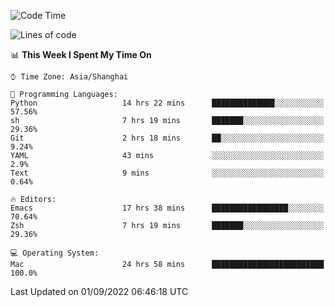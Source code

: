 <!--START_SECTION:waka-->
![Code Time](http://img.shields.io/badge/Code%20Time-839%20hrs%2046%20mins-blue)

![Lines of code](https://img.shields.io/badge/From%20Hello%20World%20I%27ve%20Written-22%20Thousand%20lines%20of%20code-blue)

📊 **This Week I Spent My Time On** 

```text
⌚︎ Time Zone: Asia/Shanghai

💬 Programming Languages: 
Python                   14 hrs 22 mins      ██████████████░░░░░░░░░░░   57.56% 
sh                       7 hrs 19 mins       ███████░░░░░░░░░░░░░░░░░░   29.36% 
Git                      2 hrs 18 mins       ██░░░░░░░░░░░░░░░░░░░░░░░   9.24% 
YAML                     43 mins             ░░░░░░░░░░░░░░░░░░░░░░░░░   2.9% 
Text                     9 mins              ░░░░░░░░░░░░░░░░░░░░░░░░░   0.64%

🔥 Editors: 
Emacs                    17 hrs 38 mins      █████████████████░░░░░░░░   70.64% 
Zsh                      7 hrs 19 mins       ███████░░░░░░░░░░░░░░░░░░   29.36%

💻 Operating System: 
Mac                      24 hrs 58 mins      █████████████████████████   100.0%

```


 Last Updated on 01/09/2022 06:46:18 UTC
<!--END_SECTION:waka-->

